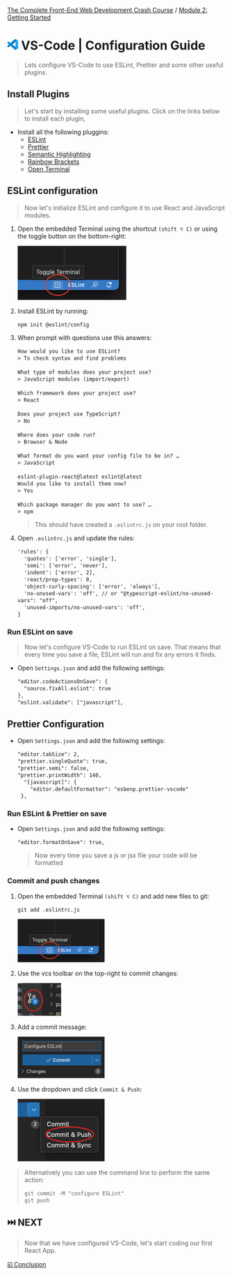 [The Complete Front-End Web Development Crash Course](../README.md) / [Module 2: Getting Started](/README.md)

# <img src="../imgs/vscode_logo.png" alt="drawing" width="25"/> VS-Code | Configuration Guide
> Lets configure VS-Code to use ESLint, Prettier and some other useful plugins.

## Install Plugins
> Let's start by installing some useful plugins.
> Click on the links below to install each plugin,

- Install all the following pluggins:
  - [ESLint](https://marketplace.visualstudio.com/items?itemName=dbaeumer.vscode-eslint)
  - [Prettier](https://marketplace.visualstudio.com/items?itemName=SimonSiefke.prettier-vscode)
  - [Semantic Highlighting](https://marketplace.visualstudio.com/items?itemName=malcolmmielle.semantic-highlighting)
  - [Rainbow Brackets](https://marketplace.visualstudio.com/items?itemName=2gua.rainbow-brackets)
  - [Open Terminal](https://marketplace.visualstudio.com/items?itemName=whatwewant.open-terminal)

## ESLint configuration
> Now let's initialize ESLint and configure it to use React and JavaScript modules.

1. Open the embedded Terminal using the shortcut `(shift ⌥ C)` or using the toggle button on the bottom-right: 

    <img src="../imgs/open_terminal.png" alt="drawing" width="250"/>
2. Install ESLint by running:  
    ```
    npm init @eslint/config
    ```
3. When prompt with questions use this answers:
    ```
    How would you like to use ESLint?
    > To check syntax and find problems
    
    What type of modules does your project use? 
    > JavaScript modules (import/export)
   
    Which framework does your project use? 
    > React
   
    Does your project use TypeScript?
    > No 
   
    Where does your code run?
    > Browser & Node

    What format do you want your config file to be in? … 
    > JavaScript

    eslint-plugin-react@latest eslint@latest
    Would you like to install them now?
    > Yes
   
    Which package manager do you want to use? … 
    > npm
    ````
    > This should have created a `.eslintrc.js` on your root folder.

3. Open `.eslintrc.js` and update the rules:
    ```angular2html
    'rules': {
      'quotes': ['error', 'single'],
      'semi': ['error', 'never'],
      'indent': ['error', 2],
      'react/prop-types': 0,
      'object-curly-spacing': ['error', 'always'],
      'no-unused-vars': 'off', // or "@typescript-eslint/no-unused-vars": "off",
      'unused-imports/no-unused-vars': 'off',
    }
    ```


### Run ESLint on save
> Now let's configure VS-Code to run ESLint on save.
> That means that every time you save a file, ESLint will run and fix any errors it finds.
- Open `Settings.json` and add the following settings:
  ```
  "editor.codeActionsOnSave": {
    "source.fixAll.eslint": true
  },
  "eslint.validate": ["javascript"],
  ```

## Prettier Configuration
- Open `Settings.json` and add the following settings:
  ```
  "editor.tabSize": 2,
  "prettier.singleQuote": true,
  "prettier.semi": false,
  "prettier.printWidth": 140,
    "[javascript]": {         
      "editor.defaultFormatter": "esbenp.prettier-vscode"
   },
  ```

### Run ESLint & Prettier on save
- Open `Settings.json` and add the following settings:
  ```
  "editor.formatOnSave": true,
  ```
  > Now every time you save a js or jsx file your code will be formatted

### Commit and push changes
1. Open the embedded Terminal `(shift ⌥ C)` and add new files to git:
   ```
   git add .eslintrc.js
   ```
   <img src="../imgs/open_terminal.png" alt="Open Terminal" width="200"/>

2. Use the vcs toolbar on the top-right to commit changes:

   <img src="../imgs/commit_vscode.png" alt="Open Terminal" width="100"/>
3. Add a commit message:

   <img src="../imgs/commit_message_vccode.png" alt="Open Terminal" width="200"/>
4. Use the dropdown and click `Commit & Push`:

   <img src="../imgs/commit_and_push_vscode.png" alt="Open Terminal" width="200"/>

> Alternatively you can use the command line to perform the same action:
> ```
> git commit -M "configure ESLint"
> git push
> ```

## ⏭️ NEXT
> Now that we have configured VS-Code, let's start coding our first React App.
> 
[☑️ Conclusion](./conclusion.md)